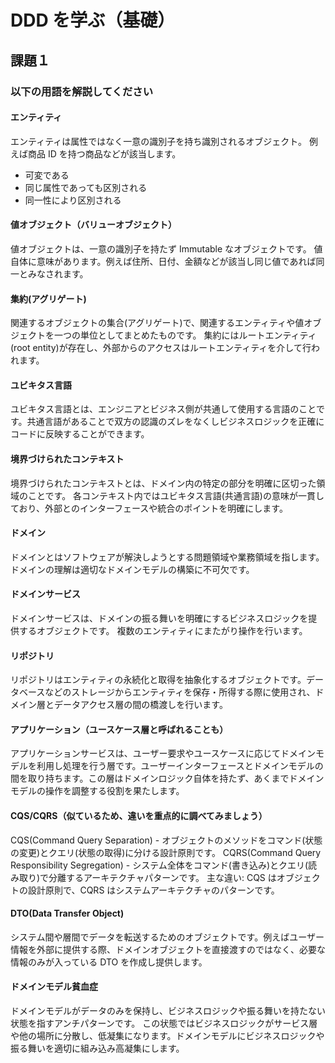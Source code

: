 # DDD を学ぶ（基礎）

## 課題１

### 以下の用語を解説してください

#### エンティティ

エンティティは属性ではなく一意の識別子を持ち識別されるオブジェクト。
例えば商品 ID を持つ商品などが該当します。

- 可変である
- 同じ属性であっても区別される
- 同一性により区別される

#### 値オブジェクト（バリューオブジェクト）

値オブジェクトは、一意の識別子を持たず Immutable なオブジェクトです。
値自体に意味があります。例えば住所、日付、金額などが該当し同じ値であれば同一とみなされます。

#### 集約(アグリゲート)

関連するオブジェクトの集合(アグリゲート)で、関連するエンティティや値オブジェクトを一つの単位としてまとめたものです。
集約にはルートエンティティ(root entity)が存在し、外部からのアクセスはルートエンティティを介して行われます。

#### ユビキタス言語

ユビキタス言語とは、エンジニアとビジネス側が共通して使用する言語のことです。共通言語があることで双方の認識のズレをなくしビジネスロジックを正確にコードに反映することができます。

#### 境界づけられたコンテキスト

境界づけられたコンテキストとは、ドメイン内の特定の部分を明確に区切った領域のことです。
各コンテキスト内ではユビキタス言語(共通言語)の意味が一貫しており、外部とのインターフェースや統合のポイントを明確にします。

#### ドメイン

ドメインとはソフトウェアが解決しようとする問題領域や業務領域を指します。ドメインの理解は適切なドメインモデルの構築に不可欠です。

#### ドメインサービス

ドメインサービスは、ドメインの振る舞いを明確にするビジネスロジックを提供するオブジェクトです。
複数のエンティティにまたがり操作を行います。

#### リポジトリ

リポジトリはエンティティの永続化と取得を抽象化するオブジェクトです。データベースなどのストレージからエンティティを保存・所得する際に使用され、ドメイン層とデータアクセス層の間の橋渡しを行います。

#### アプリケーション（ユースケース層と呼ばれることも）

アプリケーションサービスは、ユーザー要求やユースケースに応じてドメインモデルを利用し処理を行う層です。ユーザーインターフェースとドメインモデルの間を取り持ちます。この層はドメインロジック自体を持たず、あくまでドメインモデルの操作を調整する役割を果たします。

#### CQS/CQRS（似ているため、違いを重点的に調べてみましょう）

CQS(Command Query Separation) - オブジェクトのメソッドをコマンド(状態の変更)とクエリ(状態の取得)に分ける設計原則です。
CQRS(Command Query Responsibility Segregation) - システム全体をコマンド(書き込み)とクエリ(読み取り)で分離するアーキテクチャパターンです。
主な違い: CQS はオブジェクトの設計原則で、CQRS はシステムアーキテクチャのパターンです。

#### DTO(Data Transfer Object)

システム間や層間でデータを転送するためのオブジェクトです。例えばユーザー情報を外部に提供する際、ドメインオブジェクトを直接渡すのではなく、必要な情報のみが入っている DTO を作成し提供します。

#### ドメインモデル貧血症

ドメインモデルがデータのみを保持し、ビジネスロジックや振る舞いを持たない状態を指すアンチパターンです。
この状態ではビジネスロジックがサービス層や他の場所に分散し、低凝集になります。ドメインモデルにビジネスロジックや振る舞いを適切に組み込み高凝集にします。
